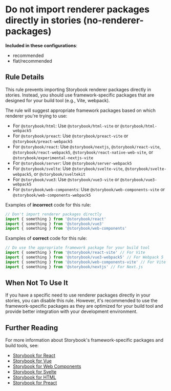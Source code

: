 # Do not import renderer packages directly in stories (no-renderer-packages)

<!-- RULE-CATEGORIES:START -->

**Included in these configurations**: <ul><li>recommended</li><li>flat/recommended</li></ul>

<!-- RULE-CATEGORIES:END -->

## Rule Details

This rule prevents importing Storybook renderer packages directly in stories. Instead, you should use framework-specific packages that are designed for your build tool (e.g., Vite, webpack).

The rule will suggest appropriate framework packages based on which renderer you're trying to use:

- For `@storybook/html`: Use `@storybook/html-vite` or `@storybook/html-webpack5`
- For `@storybook/preact`: Use `@storybook/preact-vite` or `@storybook/preact-webpack5`
- For `@storybook/react`: Use `@storybook/nextjs`, `@storybook/react-vite`, `@storybook/react-webpack5`, `@storybook/react-native-web-vite`, or `@storybook/experimental-nextjs-vite`
- For `@storybook/server`: Use `@storybook/server-webpack5`
- For `@storybook/svelte`: Use `@storybook/svelte-vite`, `@storybook/svelte-webpack5`, or `@storybook/sveltekit`
- For `@storybook/vue3`: Use `@storybook/vue3-vite` or `@storybook/vue3-webpack5`
- For `@storybook/web-components`: Use `@storybook/web-components-vite` or `@storybook/web-components-webpack5`

Examples of **incorrect** code for this rule:

```js
// Don't import renderer packages directly
import { something } from '@storybook/react'
import { something } from '@storybook/vue3'
import { something } from '@storybook/web-components'
```

Examples of **correct** code for this rule:

```js
// Do use the appropriate framework package for your build tool
import { something } from '@storybook/react-vite' // For Vite
import { something } from '@storybook/vue3-webpack5' // For Webpack 5
import { something } from '@storybook/web-components-vite' // For Vite
import { something } from '@storybook/nextjs' // For Next.js
```

## When Not To Use It

If you have a specific need to use renderer packages directly in your stories, you can disable this rule. However, it's recommended to use the framework-specific packages as they are optimized for your build tool and provide better integration with your development environment.

## Further Reading

For more information about Storybook's framework-specific packages and build tools, see:

- [Storybook for React](https://storybook.js.org/docs/react/get-started/install)
- [Storybook for Vue](https://storybook.js.org/docs/vue/get-started/install)
- [Storybook for Web Components](https://storybook.js.org/docs/web-components/get-started/install)
- [Storybook for Svelte](https://storybook.js.org/docs/svelte/get-started/install)
- [Storybook for HTML](https://storybook.js.org/docs/html/get-started/install)
- [Storybook for Preact](https://storybook.js.org/docs/preact/get-started/install)
